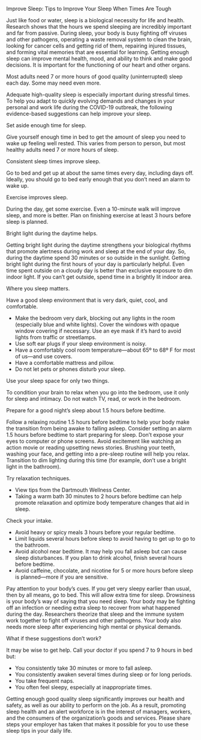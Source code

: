 Improve Sleep: Tips to Improve Your Sleep When Times Are Tough


Just like food or water, sleep is a biological necessity for life and health. Research shows that the hours we spend sleeping are incredibly important and far from passive. During sleep, your body is busy fighting off viruses and other pathogens, operating a waste removal system to clean the brain, looking for cancer cells and getting rid of them, repairing injured tissues, and forming vital memories that are essential for learning. Getting enough sleep can improve mental health, mood, and ability to think and make good decisions. It is important for the functioning of our heart and other organs.

Most adults need 7 or more hours of good quality (uninterrupted) sleep each day. Some may need even more.

Adequate high-quality sleep is especially important during stressful times. To help you adapt to quickly evolving demands and changes in your personal and work life during the COVID-19 outbreak, the following evidence-based suggestions can help improve your sleep.

Set aside enough time for sleep.

Give yourself enough time in bed to get the amount of sleep you need to wake up feeling well rested. This varies from person to person, but most healthy adults need 7 or more hours of sleep.

Consistent sleep times improve sleep.

Go to bed and get up at about the same times every day, including days off. Ideally, you should go to bed early enough that you don’t need an alarm to wake up.

Exercise improves sleep.

During the day, get some exercise. Even a 10-minute walk will improve sleep, and more is better. Plan on finishing exercise at least 3 hours before sleep is planned.

Bright light during the daytime helps.

Getting bright light during the daytime strengthens your biological rhythms that promote alertness during work and sleep at the end of your day. So, during the daytime spend 30 minutes or so outside in the sunlight. Getting bright light during the first hours of your day is particularly helpful. Even time spent outside on a cloudy day is better than exclusive exposure to dim indoor light. If you can’t get outside, spend time in a brightly lit indoor area.

Where you sleep matters.

Have a good sleep environment that is very dark, quiet, cool, and comfortable.

  *  Make the bedroom very dark, blocking out any lights in the room (especially blue and white lights). Cover the windows with opaque window covering if necessary. Use an eye mask if it’s hard to avoid lights from traffic or streetlamps.
  *  Use soft ear plugs if your sleep environment is noisy.
  *  Have a comfortably cool room temperature—about 65º to 68º F for most of us—and use covers.
  *  Have a comfortable mattress and pillow.
  *  Do not let pets or phones disturb your sleep.

Use your sleep space for only two things.

To condition your brain to relax when you go into the bedroom, use it only for sleep and intimacy. Do not watch TV, read, or work in the bedroom.

Prepare for a good night’s sleep about 1.5 hours before bedtime.

Follow a relaxing routine 1.5 hours before bedtime to help your body make the transition from being awake to falling asleep. Consider setting an alarm 1.5 hours before bedtime to start preparing for sleep. Don’t expose your eyes to computer or phone screens. Avoid excitement like watching an action movie or reading upsetting news stories. Brushing your teeth, washing your face, and getting into a pre-sleep routine will help you relax. Transition to dim lighting during this time (for example, don’t use a bright light in the bathroom).

Try relaxation techniques.

  *  View tips from the Dartmouth Wellness Center.
  *  Taking a warm bath 30 minutes to 2 hours before bedtime can help promote relaxation and optimize body temperature changes that aid in sleep.

Check your intake.

  *  Avoid heavy or spicy meals 3 hours before your regular bedtime.
  *  Limit liquids several hours before sleep to avoid having to get up to go to the bathroom.
  *  Avoid alcohol near bedtime. It may help you fall asleep but can cause sleep disturbances. If you plan to drink alcohol, finish several hours before bedtime.
  *  Avoid caffeine, chocolate, and nicotine for 5 or more hours before sleep is planned—more if you are sensitive.

Pay attention to your body’s cues. If you get very sleepy earlier than usual, then by all means, go to bed. This will allow extra time for sleep. Drowsiness is your body’s way of saying that you need sleep. Your body may be fighting off an infection or needing extra sleep to recover from what happened during the day. Researchers theorize that sleep and the immune system work together to fight off viruses and other pathogens. Your body also needs more sleep after experiencing high mental or physical demands.

What if these suggestions don’t work?

It may be wise to get help. Call your doctor if you spend 7 to 9 hours in bed but:

  * You consistently take 30 minutes or more to fall asleep.
  * You consistently awaken several times during sleep or for long periods.
  * You take frequent naps.
  *  You often feel sleepy, especially at inappropriate times.

Getting enough good quality sleep significantly improves our health and safety, as well as our ability to perform on the job. As a result, promoting sleep health and an alert workforce is in the interest of managers, workers, and the consumers of the organization’s goods and services. Please share steps your employer has taken that makes it possible for you to use these sleep tips in your daily life.
